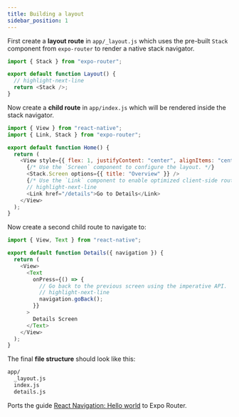 ```yaml
---
title: Building a layout
sidebar_position: 1
---
```


First create a **layout route** in `app/_layout.js` which uses the pre-built `Stack` component from `expo-router` to render a native stack navigator.

```js title=app/_layout.js
import { Stack } from "expo-router";

export default function Layout() {
  // highlight-next-line
  return <Stack />;
}
```

Now create a **child route** in `app/index.js` which will be rendered inside the stack navigator.

```js title=app/index.js
import { View } from "react-native";
import { Link, Stack } from "expo-router";

export default function Home() {
  return (
    <View style={{ flex: 1, justifyContent: "center", alignItems: "center" }}>
      {/* Use the `Screen` component to configure the layout. */}
      <Stack.Screen options={{ title: "Overview" }} />
      {/* Use the `Link` component to enable optimized client-side routing. */}
      // highlight-next-line
      <Link href="/details">Go to Details</Link>
    </View>
  );
}
```

Now create a second child route to navigate to:

```js title=app/details.js
import { View, Text } from "react-native";

export default function Details({ navigation }) {
  return (
    <View>
      <Text
        onPress={() => {
          // Go back to the previous screen using the imperative API.
          // highlight-next-line
          navigation.goBack();
        }}
      >
        Details Screen
      </Text>
    </View>
  );
}
```

The final **file structure** should look like this:

```bash title="File System"
app/
  _layout.js
  index.js
  details.js
```

Ports the guide [React Navigation: Hello world](https://reactnavigation.org/docs/hello-react-navigation) to Expo Router.
